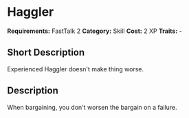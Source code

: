 # Haggler

**Requirements:** FastTalk 2
**Category:** Skill
**Cost:** 2 XP
**Traits:** -


## Short Description
Experienced Haggler doesn't make thing worse.

## Description
When bargaining, you don't worsen the bargain on a failure.

